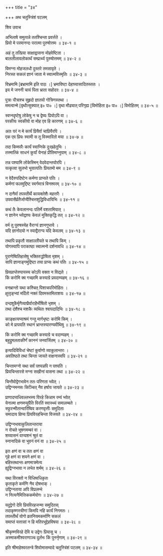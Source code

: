+++
title = "३४"

+++
अथ चतुस्त्रिंशं पटलम्   
  
  
शिव उवाच   
  
  
अभिलाषे समुत्पन्ने ततश्चिन्ता प्रवर्त्तते ।  
प्रियो मे परमानन्दः परात्मा पुरुषोत्तमः ॥ ३४-१ ॥  
  
अहं तु तत्प्रिया साक्षाद्वासना मोहवेष्टिता ।  
बाललीलावलोकार्थं सम्प्रार्थ्य पुरुषोत्तमम् ॥ ३४-२ ॥  
  
विमग्ना मोहजलधौ दुस्तरे तमसावृते ।  
निरस्त सकलं ज्ञानं जाता मे स्वात्मविस्मृतिः ॥ ३४-३ ॥  
  
विभ्रमामि [ब्रभ्रामामि इति पाठः ।] भ्रमाविष्टा देहाघ्यासादितस्ततः ।  
इय मे जननी चायं पिता भ्राता सहोदरः ॥ ३४-४ ॥  
  
पुत्राः पौत्राश्च सुहृदो ज्ञातयो गोत्रिणस्तथा ।  
ममत्वान्मे [वृथौत्सुक्यात् इ० पा० ।] वृथा मौढ्यात् परिगृह्य [विमोहिता इ० पा० ।] विमोहितम् ॥ ३४-५ ॥  
  
स्वप्नदृष्टेषु लोकेषु न च द्वेष्यः प्रियोऽपि वा ।  
परकीयः स्वकीयो वा मोह एव हि कारणम् ॥ ३४-६ ॥  
  
अतः परं न मे कार्यं प्रियैर्वा चाप्रियैरपि ।  
एक एव प्रियः स्वामी स तु विस्मारितो मया ॥ ३४-७ ॥  
  
तदा किमपरैः कार्यं स्वाप्निके दुःखहेतुभिः ।  
तस्मात्किं साधनं कुर्यां येनाहं प्रीतिमाप्नुयाम् ॥ ३४-८ ॥  
  
तन्न पश्यामि लोकेस्मिन् वेदवेदान्तयोरपि ।  
यत्कृत्वा सुलभो भूयात्पतिः प्रियतमो मम ॥ ३४-९ ॥  
  
न वेदैरुपदिष्टेन कर्मणा प्राप्यते पतिः ।  
कर्मणां फलमुद्दिष्ट स्वर्गमात्रं विनश्वरम् ॥ ३४-१० ॥  
  
न दानैर्वा तपस्तीर्थै कायक्लेशैः महत्तरैः ।  
उपवासैर्व्रतैर्जाप्यैश्चित्तशुद्धिविधायिभिः ॥ ३४-११ ॥  
  
कथं तैः केवलानन्दः पतिर्मे वशतामियात् ।  
न ज्ञानेन भवेद्वश्यः केवलं मुक्तिकृद्धि तत् ॥ ३४-१२ ॥  
  
वर्म तु पुरुषस्येह वैराग्यं ज्ञानगुप्तये ।  
यदि ज्ञानोदयो न स्याद्वैराग्य यदि केवलम् ॥ ३४-१३ ॥  
  
तथापि प्रकृतौ साक्षाल्लीयते च तथापि किम् ।  
योगस्यापि पराकाष्ठा स्वात्मनो दर्शनावधि ॥ ३४-१४ ॥  
  
पुराणेष्वितिहासेषु भक्तिरुद्धोषिता मृशम् ।  
सापि ज्ञानाङ्गमुद्दिष्टा तया प्राप्यः कथं पतिः ॥ ३४-१५ ॥  
  
प्रियप्राप्तेरुपायस्य कोऽपि वक्ता न विद्यते ।  
किं करोमि क्व गच्छामि कस्याग्रे प्रवदाम्यहम् ॥ ३४-१६ ॥  
  
वनभ्रान्तो यथा कश्चित् पिशाचपरिमोहितः ।  
क्षुत्तृङ्भ्यां मर्दितो नक्तं दिवमस्तमिताशयः ॥ ३४-१७ ॥  
  
दन्दशूकैर्मृगैव्याघ्रैर्वाराहैर्भीषितो भृशम् ।  
तथा दंशैश्च मशकैः व्यथितः श्वापदादिभिः ॥ ३४-१८ ॥  
  
काङ्क्षत्यप्याश्रमं गन्तु मार्गभृष्टः करोमि किम् ।  
को मे प्रापयति स्थानं भ्रान्तस्यारण्यवीथिषु ॥ ३४-१९ ॥  
  
किं करोमि क्व गच्छामि कस्याग्रे च वदाम्यहम् ।  
बहुद्रुमलताकीर्णं काननं जनवर्जितम् ॥ ३४-२० ॥  
  
इत्यादिविविधां चेष्टां कुर्वाणो व्याकुलान्तरः ।  
अवतिष्ठते तथा चिन्ता जायते वाक्षनास्वपि ॥ ३४-२१ ॥  
  
चिन्तामग्नो यथा सर्वं पश्यन्नपि न पश्यति ।  
प्रियचिन्तारसे मग्ना सखीनां वासना तथा ॥ ३४-२२ ॥  
  
चिन्तैवोद्वेगभावेन ततः परिणता भवेत् ।  
उद्विग्नमनसः किञ्चित् नैव हर्षाय जायते ॥ ३४-२३ ॥  
  
प्राणादप्यधिवल्लभस्य विरहे किन्नाम रम्यं भवेत्   
येनात्मा क्षणमप्युपैति विरतिं स्वास्थ्यं समालम्बते ।   
स्फुरन्मीतान्वारिष्विव करणवृत्तीः समुदिताः   
समादाय क्षिप्य प्रियविरहचिन्ता विजयते ॥ ३४-२४ ॥  
  
उद्विग्नभावाकुलितान्तराया   
न रोचते भूषणमम्बरं वा ।  
शय्यासनं वाप्यशनं श्रुतं वा   
स्नानादिकं वा भुवनं वनं वा ॥ ३४-२५ ॥  
  
इतः क्षणं वा च ततः क्षणं वा   
गृहे क्षणं वा शयने क्षणं वा ।  
बहिस्तथान्तः क्षणमात्रमेत्य   
ह्युद्विग्नभावा न लभेत शर्मम् ॥ ३४-२६ ॥  
  
यथा विरक्तो न विधिष्वधिकृतः   
कृताकृते कर्मणि नैव दोषभाक् ।  
उद्विग्नताया अपि विप्रलम्भे   
न नित्यनैमित्तिककर्मयोगः ॥ ३४-२७ ॥  
  
यदुद्वेगो देवि प्रियविरहजन्मा समुदितस्  
तदाकृष्णस्त्रीणां किमपि नहि कार्यं निगमतः ।  
तपस्तीर्थं योगो व्रतनियमकर्माणि सकलं   
समाप्तं यत्तासां न हि मतिरभूद्देहविषया ॥ ३४-२८ ॥  
  
श्रीकृष्णविरहे देवि य उद्वेगः प्रियासु च ।  
अस्माकमीश्वराणाञ्च दुर्लभः किं पुनर्नृणाम् ॥ ३४-२९ ॥  
  
  
इति श्रीमाहेश्वरतन्त्रे शिवोमासम्वादे चतुस्त्रिंशं पटलम् ॥ ३४-३४ ॥  
  
  
  
  